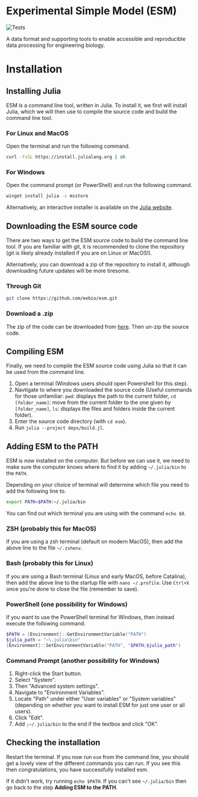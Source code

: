 # Experimental Simple Model (ESM)

![Tests](https://github.com/eebio/esm/actions/workflows/test.yml/badge.svg)

A data format and supporting tools to enable accessible and reproducible data processing for engineering biology.

# Installation

## Installing Julia

ESM is a command line tool, written in Julia. To install it, we first will install Julia, which we will then use to compile the source code and build the command line tool.

### For Linux and MacOS

Open the terminal and run the following command.

```bash
curl -fsSL https://install.julialang.org | sh
```

### For Windows

Open the command prompt (or PowerShell) and run the following command.

```bash
winget install julia -s msstore
```

Alternatively, an interactive installer is available on the [Julia website](https://julialang.org/downloads/#current_stable_release).

## Downloading the ESM source code

There are two ways to get the ESM source code to build the command line tool. If you are familiar with git, it is recommended to clone the repository (git is likely already installed if you are on Linux or MacOS!).

Alternatively, you can download a zip of the repository to install it, although downloading future updates will be more tiresome.

### Through Git

```bash
git clone https://github.com/eebio/esm.git
```

### Download a .zip

The zip of the code can be downloaded from [here](https://github.com/eebio/esm/archive/refs/heads/main.zip). Then un-zip the source code.

## Compiling ESM

Finally, we need to compile the ESM source code using Julia so that it can be used from the command line.

1. Open a terminal (Windows users should open Powershell for this step).
2. Navtigate to where you downloaded the source code (Useful commands for those unfamiliar: `pwd`: displays the path to the current folder, `cd [folder_name]`: move from the current folder to the one given by `[folder_name]`, `ls`: displays the files and folders inside the current folder).
3. Enter the source code directory (with `cd esm`).
4. Run `julia --project deps/build.jl`.

## Adding ESM to the PATH

ESM is now installed on the computer. But before we can use it, we need to make sure the computer knows where to find it by adding `~/.julia/bin` to the `PATH`.

Depending on your choice of terminal will determine which file you need to add the following line to.

```bash
export PATH=$PATH:~/.julia/bin
```

You can find out which terminal you are using with the command `echo $0`.

### ZSH (probably this for MacOS)

If you are using a zsh terminal (default on modern MacOS), then add the above line to the file `~/.zshenv`.

### Bash (probably this for Linux)

If you are using a Bash terminal (Linux and early MacOS, before Catalina), then add the above line to the startup file with `nano ~/.profile`.
Use `Ctrl+X` once you're done to close the file (remember to save).

### PowerShell (one possibility for Windows)

If you want to use the PowerShell terminal for Windows, then instead execute the following command.

```powershell
$PATH = [Environment]::GetEnvironmentVariable("PATH")
$julia_path = "~\.julia\bin"
[Environment]::SetEnvironmentVariable("PATH", "$PATH;$julia_path")
```

### Command Prompt (another possibility for Windows)

1. Right-click the Start button.
2. Select "System".
3. Then "Advanced system settings".
4. Navigate to "Environment Variables".
5. Locate "Path" under either "User variables" or "System variables" (depending on whether you want to install ESM for just one user or all users).
6. Click "Edit".
7. Add `;~/.julia/bin` to the end if the textbox and click "OK".

## Checking the installation

Restart the terminal.
If you now run `esm` from the command line, you should get a lovely view of the different commands you can run.
If you see this then congratulations, you have successfully installed esm.

If it didn't work, try running `echo $PATH`. If you can't see `~/.julia/bin` then go back to the step **Adding ESM to the PATH**.
